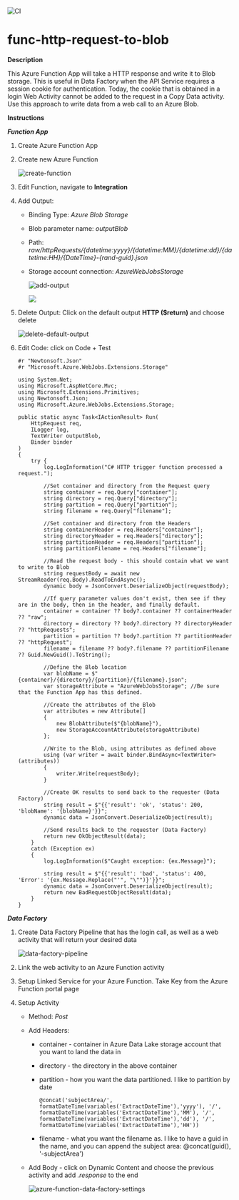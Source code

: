 ![CI](https://github.com/travishofmeister/func-http-request-to-blob/workflows/CI/badge.svg?branch=main)


# func-http-request-to-blob

**Description**


This Azure Function App will take a HTTP response and write it to Blob storage.  This is useful in Data Factory when the API Service requires a session cookie for authentication.  Today, the cookie that is obtained in a login Web Activity cannot be added to the request in a Copy Data activity.  Use this approach to write data from a web call to an Azure Blob.


**Instructions**


***Function App***


1. Create Azure Function App

1. Create new Azure Function

   
   ![create-function](./media/create-function.png)

1. Edit Function, navigate to **Integration**

1. Add Output: 

   
   - Binding Type: *Azure Blob Storage*

   - Blob parameter name: *outputBlob*

   - Path: *raw/httpRequests/{datetime:yyyy}/{datetime:MM}/{datetime:dd}/{datetime:HH}/{DateTime}-{rand-guid}.json*

   - Storage account connection: *AzureWebJobsStorage*

     
     ![add-output](./media/add-output.png)

     
     ![](./media/output-settings.png)

1. Delete Output: Click on the default output **HTTP ($return)** and choose delete

   
   ![delete-default-output](./media/delete-default-output.png)

1. Edit Code: click on Code + Test

   
   ```c#:HttpRequestToBlob/run.csx
   #r "Newtonsoft.Json"
   #r "Microsoft.Azure.WebJobs.Extensions.Storage"
   
   using System.Net;
   using Microsoft.AspNetCore.Mvc;
   using Microsoft.Extensions.Primitives;
   using Newtonsoft.Json;
   using Microsoft.Azure.WebJobs.Extensions.Storage;
   
   public static async Task<IActionResult> Run(
       HttpRequest req,
       ILogger log,
       TextWriter outputBlob,
       Binder binder
   )
   {
       try {
           log.LogInformation("C# HTTP trigger function processed a request.");
   
           //Set container and directory from the Request query
           string container = req.Query["container"];
           string directory = req.Query["directory"];
           string partition = req.Query["partition"];
           string filename = req.Query["filename"];
   
           //Set container and directory from the Headers
           string containerHeader = req.Headers["container"];
           string directoryHeader = req.Headers["directory"];
           string partitionHeader = req.Headers["partition"];
           string partitionFilename = req.Headers["filename"];
   
           //Read the request body - this should contain what we want to write to Blob
           string requestBody = await new StreamReader(req.Body).ReadToEndAsync();
           dynamic body = JsonConvert.DeserializeObject(requestBody);
           
           //If query parameter values don't exist, then see if they are in the body, then in the header, and finally default.
           container = container ?? body?.container ?? containerHeader ?? "raw";
           directory = directory ?? body?.directory ?? directoryHeader ?? "httpRequests";
           partition = partition ?? body?.partition ?? partitionHeader ?? "httpRequest";
           filename = filename ?? body?.filename ?? partitionFilename ?? Guid.NewGuid().ToString();
           
           //Define the Blob location
           var blobName = $"{container}/{directory}/{partition}/{filename}.json";
           var storageAttribute = "AzureWebJobsStorage"; //Be sure that the Function App has this defined.
   
           //Create the attributes of the Blob
           var attributes = new Attribute[]
           {
               new BlobAttribute($"{blobName}"),
               new StorageAccountAttribute(storageAttribute)
           };
   
           //Write to the Blob, using attributes as defined above
           using (var writer = await binder.BindAsync<TextWriter>(attributes))
           {
               writer.Write(requestBody);
           }
   
           //Create OK results to send back to the requester (Data Factory)
           string result = $"{{'result': 'ok', 'status': 200, 'blobName': '{blobName}'}}";
           dynamic data = JsonConvert.DeserializeObject(result);
   
           //Send results back to the requester (Data Factory)
           return new OkObjectResult(data);
       }
       catch (Exception ex)
       {
           log.LogInformation($"Caught exception: {ex.Message}");
   
           string result = $"{{'result': 'bad', 'status': 400, 'Error': '{ex.Message.Replace("'", "\"")}'}}";
           dynamic data = JsonConvert.DeserializeObject(result);
           return new BadRequestObjectResult(data);
       }
   }
   
   ```

***Data Factory***


1. Create Data Factory Pipeline that has the login call, as well as a web activity that will return your desired data

   
   ![data-factory-pipeline](./media/data-factory-pipeline.png)

1. Link the web activity to an Azure Function activity

1. Setup Linked Service for your Azure Function.  Take Key from the Azure Function portal page

1. Setup Activity

   
   - Method: *Post*

   - Add Headers:

     
     - container - container in Azure Data Lake storage account that you want to land the data in

     - directory - the directory in the above container

     - partition - how you want the data partitioned.  I like to partition by date

       
       `@concat('subjectArea/', formatDateTime(variables('ExtractDateTime'),'yyyy'), '/', formatDateTime(variables('ExtractDateTime'),'MM'), '/', formatDateTime(variables('ExtractDateTime'),'dd'), '/', formatDateTime(variables('ExtractDateTime'),'HH'))`
       
     - filename - what you want the filename as.  I like to have a guid in the name, and you can append the subject area: @concat(guid(), '-subjectArea')
     
   - Add Body - click on Dynamic Content and choose the previous activity and add *.response* to the end

     
     ![azure-function-data-factory-settings](./media/azure-function-data-factory-settings.png)

